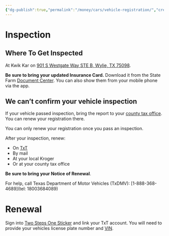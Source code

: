 ```yaml
---
{"dg-publish":true,"permalink":"/money/cars/vehicle-registration/","created":"Jul 07, 2023, 8:58 PM","updated":""}
---
```



# Inspection

## Where To Get Inspected

At Kwik Kar on [901 S Westgate Way STE B, Wylie, TX 75098](https://goo.gl/maps/qAR9mGFHmNyEEjex8).

**Be sure to bring your updated Insurance Card.** Download it from the State Farm [Document Center](https://edocuments.statefarm.com/DocumentCenterUI/?year=0). You can also show them from your mobile phone via the app.

## We can’t confirm your vehicle inspection

If your vehicle passed inspection, bring the report to your [county tax office](https://txt.texas.gov/dmvrr/cant-confirm). You can renew your registration there.

You can only renew your registration once you pass an inspection.

After your inspection, renew:

- On [TxT](https://txt.texas.gov/dmvrr)
- By mail
- At your local Kroger
- Or at your county tax office

**Be sure to bring your Notice of Renewal**.

For help, call Texas Department of Motor Vehicles (TxDMV): [1-888-368-4689](tel: 18003684089)

# Renewal

Sign into [Two Steps One Sticker](http://twostepsonesticker.com/) and link your TxT account. You will need to provide your vehicles license plate number and [VIN](obsidian://open?vault=Professional%20Journal&file=Edge%2FSecrets).